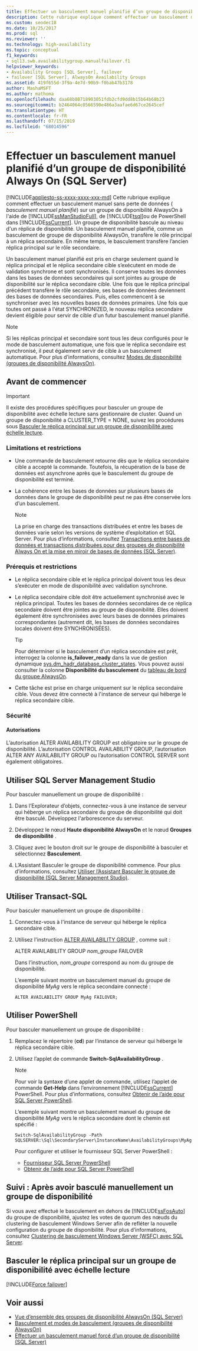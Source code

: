 ```yaml
---
title: Effectuer un basculement manuel planifié d’un groupe de disponibilité
description: Cette rubrique explique comment effectuer un basculement manuel planifié d’un groupe de disponibilité Always On.
ms.custom: seodec18
ms.date: 10/25/2017
ms.prod: sql
ms.reviewer: ''
ms.technology: high-availability
ms.topic: conceptual
f1_keywords:
- sql13.swb.availabilitygroup.manualfailover.f1
helpviewer_keywords:
- Availability Groups [SQL Server], failover
- failover [SQL Server], AlwaysOn Availability Groups
ms.assetid: 419f655d-3f9a-4e7d-90b9-f0bab47b3178
author: MashaMSFT
ms.author: mathoma
ms.openlocfilehash: daa68b80718903051fdb2cfd9dd8b15b64b68b23
ms.sourcegitcommit: b2464064c0566590e486a3aafae6d67ce2645cef
ms.translationtype: HT
ms.contentlocale: fr-FR
ms.lasthandoff: 07/15/2019
ms.locfileid: "68014596"
---
```

# <a name="perform-a-planned-manual-failover-of-an-always-on-availability-group-sql-server"></a>Effectuer un basculement manuel planifié d’un groupe de disponibilité Always On (SQL Server)
[!INCLUDE[appliesto-ss-xxxx-xxxx-xxx-md](../../../includes/appliesto-ss-xxxx-xxxx-xxx-md.md)]
Cette rubrique explique comment effectuer un basculement manuel sans perte de données ( *basculement manuel planifié*) sur un groupe de disponibilité AlwaysOn à l'aide de [!INCLUDE[ssManStudioFull](../../../includes/ssmanstudiofull-md.md)], de [!INCLUDE[tsql](../../../includes/tsql-md.md)]ou de PowerShell dans [!INCLUDE[ssCurrent](../../../includes/sscurrent-md.md)]. Un groupe de disponibilité bascule au niveau d'un réplica de disponibilité. Un basculement manuel planifié, comme un basculement de groupe de disponibilité AlwaysOn, transfère le rôle principal à un réplica secondaire. En même temps, le basculement transfère l’ancien réplica principal sur le rôle secondaire.  
  
Un basculement manuel planifié est pris en charge seulement quand le réplica principal et le réplica secondaire cible s’exécutent en mode de validation synchrone et sont synchronisés. Il conserve toutes les données dans les bases de données secondaires qui sont jointes au groupe de disponibilité sur le réplica secondaire cible. Une fois que le réplica principal précédent transfère le rôle secondaire, ses bases de données deviennent des bases de données secondaires. Puis, elles commencent à se synchroniser avec les nouvelles bases de données primaires. Une fois que toutes ont passé à l'état SYNCHRONIZED, le nouveau réplica secondaire devient éligible pour servir de cible d'un futur basculement manuel planifié.  
  
> [!NOTE]  
>  Si les réplicas principal et secondaire sont tous les deux configurés pour le mode de basculement automatique, une fois que le réplica secondaire est synchronisé, il peut également servir de cible à un basculement automatique. Pour plus d’informations, consultez [Modes de disponibilité &#40;groupes de disponibilité AlwaysOn&#41;](../../../database-engine/availability-groups/windows/availability-modes-always-on-availability-groups.md).  
   
##  <a name="BeforeYouBegin"></a> Avant de commencer 

>[!IMPORTANT]
>Il existe des procédures spécifiques pour basculer un groupe de disponibilité avec échelle lecture sans gestionnaire de cluster. Quand un groupe de disponibilité a CLUSTER_TYPE = NONE, suivez les procédures sous [Basculer le réplica principal sur un groupe de disponibilité avec échelle lecture](#fail-over-the-primary-replica-on-a-read-scale-availability-group).

###  <a name="Restrictions"></a> Limitations et restrictions 
  
- Une commande de basculement retourne dès que le réplica secondaire cible a accepté la commande. Toutefois, la récupération de la base de données est asynchrone après que le basculement du groupe de disponibilité est terminé. 
- La cohérence entre les bases de données sur plusieurs bases de données dans le groupe de disponibilité peut ne pas être conservée lors d’un basculement. 
  
    > [!NOTE] 
    >  La prise en charge des transactions distribuées et entre les bases de données varie selon les versions de système d’exploitation et SQL Server. Pour plus d’informations, consultez [Transactions entre bases de données et transactions distribuées pour des groupes de disponibilité Always On et la mise en miroir de bases de données &#40;SQL Server&#41;](../../../database-engine/availability-groups/windows/transactions-always-on-availability-and-database-mirroring.md). 
  
###  <a name="Prerequisites"></a> Prérequis et restrictions 
  
-   Le réplica secondaire cible et le réplica principal doivent tous les deux s’exécuter en mode de disponibilité avec validation synchrone. 
-   Le réplica secondaire cible doit être actuellement synchronisé avec le réplica principal. Toutes les bases de données secondaires de ce réplica secondaire doivent être jointes au groupe de disponibilité. Elles doivent également être synchronisées avec leurs bases de données primaires correspondantes (autrement dit, les bases de données secondaires locales doivent être SYNCHRONISÉES). 
  
    > [!TIP] 
    >  Pour déterminer si le basculement d’un réplica secondaire est prêt, interrogez la colonne **is_failover_ready** dans la vue de gestion dynamique [sys.dm_hadr_database_cluster_states](../../../relational-databases/system-dynamic-management-views/sys-dm-hadr-database-replica-cluster-states-transact-sql.md). Vous pouvez aussi consulter la colonne **Disponibilité du basculement** du [tableau de bord du groupe AlwaysOn](../../../database-engine/availability-groups/windows/use-the-always-on-dashboard-sql-server-management-studio.md). 
-   Cette tâche est prise en charge uniquement sur le réplica secondaire cible. Vous devez être connecté à l'instance de serveur qui héberge le réplica secondaire cible. 
  
###  <a name="Security"></a> Sécurité 
  
####  <a name="Permissions"></a> Autorisations 
 L’autorisation ALTER AVAILABILITY GROUP est obligatoire sur le groupe de disponibilité. L’autorisation CONTROL AVAILABILITY GROUP, l’autorisation ALTER ANY AVAILABILITY GROUP ou l’autorisation CONTROL SERVER sont également obligatoires. 
  
##  <a name="SSMSProcedure"></a> Utiliser SQL Server Management Studio 
 Pour basculer manuellement un groupe de disponibilité : 
  
1. Dans l’Explorateur d’objets, connectez-vous à une instance de serveur qui héberge un réplica secondaire du groupe de disponibilité qui doit être basculé. Développez l'arborescence du serveur. 
  
2. Développez le nœud **Haute disponibilité AlwaysOn** et le nœud **Groupes de disponibilité** . 
  
3. Cliquez avec le bouton droit sur le groupe de disponibilité à basculer et sélectionnez **Basculement**. 
  
4. L’Assistant Basculer le groupe de disponibilité commence. Pour plus d’informations, consultez [Utiliser l’Assistant Basculer le groupe de disponibilité &#40;SQL Server Management Studio&#41;](../../../database-engine/availability-groups/windows/use-the-fail-over-availability-group-wizard-sql-server-management-studio.md). 
  
##  <a name="TsqlProcedure"></a> Utiliser Transact-SQL 
 Pour basculer manuellement un groupe de disponibilité : 
  
1. Connectez-vous à l'instance de serveur qui héberge le réplica secondaire cible. 
  
2. Utilisez l'instruction [ALTER AVAILABILITY GROUP](../../../t-sql/statements/alter-availability-group-transact-sql.md) , comme suit : 
  
     ALTER AVAILABILITY GROUP *nom_groupe* FAILOVER 
  
     Dans l’instruction, *nom_groupe* correspond au nom du groupe de disponibilité. 
  
     L’exemple suivant montre un basculement manuel du groupe de disponibilité *MyAg* vers le réplica secondaire connecté : 
  
    ```  
    ALTER AVAILABILITY GROUP MyAg FAILOVER;  
    ```  
  
##  <a name="PowerShellProcedure"></a> Utiliser PowerShell 
 Pour basculer manuellement un groupe de disponibilité : 
  
1. Remplacez le répertoire (**cd**) par l’instance de serveur qui héberge le réplica secondaire cible. 
  
2. Utilisez l’applet de commande **Switch-SqlAvailabilityGroup** . 
  
    > [!NOTE] 
    >  Pour voir la syntaxe d’une applet de commande, utilisez l’applet de commande **Get-Help** dans l’environnement [!INCLUDE[ssCurrent](../../../includes/sscurrent-md.md)] PowerShell. Pour plus d’informations, consultez [Obtenir de l’aide pour SQL Server PowerShell](../../../relational-databases/scripting/get-help-sql-server-powershell.md). 
  
     L’exemple suivant montre un basculement manuel du groupe de disponibilité *MyAg* vers le réplica secondaire dont le chemin est spécifié : 
  
    ```  
    Switch-SqlAvailabilityGroup -Path SQLSERVER:\Sql\SecondaryServer\InstanceName\AvailabilityGroups\MyAg  
    ```  
  
    Pour configurer et utiliser le fournisseur SQL Server PowerShell : 
  
    -   [Fournisseur SQL Server PowerShell](../../../relational-databases/scripting/sql-server-powershell-provider.md) 
    -   [Obtenir de l’aide pour SQL Server PowerShell](../../../relational-databases/scripting/get-help-sql-server-powershell.md) 

##  <a name="FollowUp"></a> Suivi : Après avoir basculé manuellement un groupe de disponibilité 
 Si vous avez effectué le basculement en dehors de [!INCLUDE[ssFosAuto](../../../includes/ssfosauto-md.md)] du groupe de disponibilité, ajustez les votes de quorum des nœuds du clustering de basculement Windows Server afin de refléter la nouvelle configuration du groupe de disponibilité. Pour plus d’informations, consultez [Clustering de basculement Windows Server &#40;WSFC&#41; avec SQL Server](../../../sql-server/failover-clusters/windows/windows-server-failover-clustering-wsfc-with-sql-server.md). 

<a name = "ReadScaleOutOnly"><a/>

## <a name="fail-over-the-primary-replica-on-a-read-scale-availability-group"></a>Basculer le réplica principal sur un groupe de disponibilité avec échelle lecture

[!INCLUDE[Force failover](../../../includes/ss-force-failover-read-scale-out.md)]

## <a name="see-also"></a>Voir aussi 

 * [Vue d’ensemble des groupes de disponibilité AlwaysOn &#40;SQL Server&#41;](../../../database-engine/availability-groups/windows/overview-of-always-on-availability-groups-sql-server.md) 
 * [Basculement et modes de basculement &#40;groupes de disponibilité AlwaysOn&#41;](../../../database-engine/availability-groups/windows/failover-and-failover-modes-always-on-availability-groups.md) 
 * [Effectuer un basculement manuel forcé d’un groupe de disponibilité &#40;SQL Server&#41;](../../../database-engine/availability-groups/windows/perform-a-forced-manual-failover-of-an-availability-group-sql-server.md) 
  
  

